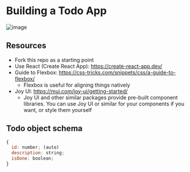 # Building a Todo App

![image](https://github.com/acypert/Todo-App/assets/17516839/20a4e56c-7d7f-49e0-8f99-ad0c8772be39)

## Resources
- Fork this repo as a starting point
- Use React (Create React App): https://create-react-app.dev/
- Guide to Flexbox: https://css-tricks.com/snippets/css/a-guide-to-flexbox/
  - Flexbox is useful for aligning things natively
- Joy UI: https://mui.com/joy-ui/getting-started/
  - Joy UI and other similar packages provide pre-built component libraries. You can use Joy UI or similar for your components if you want, or style them yourself

## Todo object schema
```js
{
  id: number; (auto)
  description: string;
  isDone: boolean;
}
```

